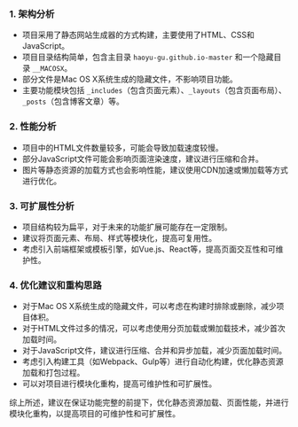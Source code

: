 ### 1. 架构分析
- 项目采用了静态网站生成器的方式构建，主要使用了HTML、CSS和JavaScript。
- 项目目录结构简单，包含主目录 `haoyu-gu.github.io-master` 和一个隐藏目录 `__MACOSX`。
- 部分文件是Mac OS X系统生成的隐藏文件，不影响项目功能。
- 主要功能模块包括 `_includes`（包含页面元素）、`_layouts`（包含页面布局）、`_posts`（包含博客文章）等。

### 2. 性能分析
- 项目中的HTML文件数量较多，可能会导致加载速度较慢。
- 部分JavaScript文件可能会影响页面渲染速度，建议进行压缩和合并。
- 图片等静态资源的加载方式也会影响性能，建议使用CDN加速或懒加载等方式进行优化。

### 3. 可扩展性分析
- 项目结构较为扁平，对于未来的功能扩展可能存在一定限制。
- 建议将页面元素、布局、样式等模块化，提高可复用性。
- 考虑引入前端框架或模板引擎，如Vue.js、React等，提高页面交互性和可维护性。

### 4. 优化建议和重构思路
- 对于Mac OS X系统生成的隐藏文件，可以考虑在构建时排除或删除，减少项目体积。
- 对于HTML文件过多的情况，可以考虑使用分页加载或懒加载技术，减少首次加载时间。
- 对于JavaScript文件，建议进行压缩、合并和异步加载，减少页面加载时间。
- 考虑引入构建工具（如Webpack、Gulp等）进行自动化构建，优化静态资源加载和打包过程。
- 可以对项目进行模块化重构，提高可维护性和可扩展性。

综上所述，建议在保证功能完整的前提下，优化静态资源加载、页面性能，并进行模块化重构，以提高项目的可维护性和可扩展性。